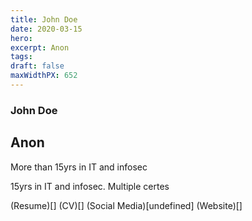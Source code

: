```yaml
---
title: John Doe
date: 2020-03-15
hero: 
excerpt: Anon
tags: 
draft: false
maxWidthPX: 652
---
```



### John Doe
## Anon

More than 15yrs in IT and infosec

15yrs in IT and infosec. Multiple certes

(Resume)[]
(CV)[]
(Social Media)[undefined]
(Website)[]

